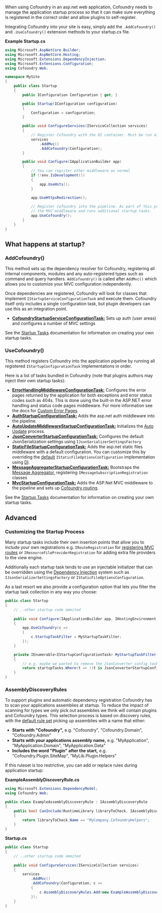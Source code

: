 ﻿When using Cofoundry in an asp.net web application, Cofoundry needs to manage the application startup process so that it can make sure everything is registered in the correct order and allow plugins to self-register.

Integrating Cofoundry into your site is easy, simply add the `.AddCofoundry()` and `.UseCofoundry()` extension methods to your startup.cs file.

**Example Startup.cs**

```csharp
using Microsoft.AspNetCore.Builder;
using Microsoft.AspNetCore.Hosting;
using Microsoft.Extensions.DependencyInjection;
using Microsoft.Extensions.Configuration;
using Cofoundry.Web;

namespace MySite 
{
    public class Startup
    {
        public IConfiguration Configuration { get; }

        public Startup(IConfiguration configuration)
        {
            Configuration = configuration;
        }

        public void ConfigureServices(IServiceCollection services)
        {
            // Register Cofoundry with the DI container. Must be run after AddMvc
            services
                .AddMvc()
                .AddCofoundry(Configuration);
        }

        public void Configure(IApplicationBuilder app)
        {
            // You can register other middleware as normal
            if (!env.IsDevelopment())
            {
                app.UseHsts();
            }

            app.UseHttpsRedirection();
        
            // Register Cofoundry into the pipeline. As part of this process it also initializes 
            // the MVC middleware and runs additional startup tasks.
            app.UseCofoundry();
        }
    } 
}
```

## What happens at startup?

### AddCofoundry()

This method sets up the dependency resolver for Cofoundry, registering all internal components, modules and any auto-registered types such as command and query handlers. `AddCofoundry()` is called after `AddMvc()` which allows you to customize your MVC configuration independently.

Once dependencies are registered, Cofoundry will look for classes that implement `IStartupServiceConfigurationTask` and execute them. Cofoundry itself only includes a single configuration task, but plugin developers can use this as an integration point.

- **[CofoundryStartupServiceConfigurationTask:](https://github.com/cofoundry-cms/cofoundry/blob/master/src/Cofoundry.Web/App_Start/StartupTasks/ServiceConfigurationTasks/CofoundryStartupServiceConfigurationTask.cs)** Sets up auth (user areas) and configures a number of MVC settings

See the [Startup Tasks](Startup-Tasks) documentation for information on creating your own startup tasks.

### UseCofoundry()

This method registers Cofoundry into the application pipeline by running all registered `IStartupConfigurationTask` implementations in order. 

Here is a list of tasks bundled in Cofoundry (note that plugins authors may inject their own startup tasks):

- **[ErrorHandlingMiddlewareConfigurationTask:](https://github.com/cofoundry-cms/cofoundry/blob/master/src/Cofoundry.Web/App_Start/StartupTasks/ErrorHandlingMiddlewareConfigurationTask.cs)** Configures the error pages returned by the application for both exceptions and error status codes such as 404s. This is done using the built-in the ASP.NET error handling and status code pages middleware. For more information see the docs for [Custom Error Pages](/content-management/custom-error-pages)
- **[AuthStartupConfigurationTask:](https://github.com/cofoundry-cms/cofoundry/blob/master/src/Cofoundry.Web/App_Start/StartupTasks/AuthStartupConfigurationTask.cs)** Adds the asp.net auth middleware into the pipeline.
- **[AutoUpdateMiddlewareStartupConfigurationTask:](https://github.com/cofoundry-cms/cofoundry/blob/master/src/Cofoundry.Web/App_Start/StartupTasks/AutoUpdateMiddlewareStartupConfigurationTask.cs)** Initializes the [Auto Update](Auto-Update) process.
- **[JsonConverterStartupConfigurationTask:](https://github.com/cofoundry-cms/cofoundry/blob/master/src/Cofoundry.Web/App_Start/StartupTasks/JsonConverterStartupConfigurationTask.cs)** Configures the default JsonSerialization settings using `IJsonSerializerSettingsFactory`
- **[StaticFileStartupConfigurationTask:](https://github.com/cofoundry-cms/cofoundry/blob/master/src/Cofoundry.Web/App_Start/StartupTasks/StaticFiles/StaticFileStartupConfigurationTask.cs)** Adds the asp.net static files middleware with a default configuration. You can customize this by overriding the [default](https://github.com/cofoundry-cms/cofoundry/blob/master/src/Cofoundry.Web/App_Start/StartupTasks/StaticFiles/DefaultStaticFileOptionsConfiguration.cs) `IStaticFileOptionsConfiguration` implementation using [DI](dependency-injection#overriding-registrations).
- **[MessageAggregatorStartupConfigurationTask:](https://github.com/cofoundry-cms/cofoundry/blob/master/src/Cofoundry.Web/App_Start/StartupTasks/MessageAggregatorStartupConfigurationTask.cs)** Bootstraps the [Message Aggregator](Message-Aggregator), registering `IMessageSubscriptionRegistration` classes
- **[MvcStartupConfigurationTask:](https://github.com/cofoundry-cms/cofoundry/blob/master/src/Cofoundry.Web/App_Start/StartupTasks/MvcStartupConfigurationTask.cs)** Adds the ASP.Net MVC middleware to the pipeline and sets up [Cofoundry routing](/content-management/routing).

See the [Startup Tasks](Startup-Tasks) documentation for information on creating your own startup tasks.

## Advanced

### Customizing the Startup Process

Many startup tasks include their own insertion points that allow you to include your own registrations e.g. `IRouteRegistration` for [registering MVC routes](/content-management/routing) or `IResourceFileProviderRegistration` for adding extra file providers to the view engine.

Additionally each startup task tends to use an injectable initializer that can be overridden using the [Dependency Injection](dependency-injection) system such as `IJsonSerializerSettingsFactory` or `IStaticFileOptionsConfiguration`.

As a last resort we also provide a configuration option that lets you filter the startup task collection in any way you choose:

```csharp
public class Startup
{
    // ..other startup code ommited
    
    public void Configure(IApplicationBuilder app, IHostingEnvironment env)
    {
        app.UseCofoundry(c =>
        {
            c.StartupTaskFilter = MyStartupTaskFilter;
        });
    }

    private IEnumerable<IStartupConfigurationTask> MyStartupTaskFilter(IEnumerable<IStartupConfigurationTask> startupTasks)
    {
        // e.g. maybe we wanted to remove the JsonConverter config task for some reason
        return startupTasks.Where(t => !(t is JsonConverterStartupConfigurationTask));
    }
}
```

### AssemblyDiscoveryRules

To support plugins and automatic dependency registration Cofoundry has to scan your applications assemblies at startup. To reduce the impact of scanning for types we only pick out assemblies we think will contain plugins and Cofoundry types. This selection process is based on discovery rules, with the [default rule set](https://github.com/cofoundry-cms/cofoundry/blob/master/src/Cofoundry.Web/App_Start/AssemblyPartsDiscovery/Rules/CofoundryAssemblyDiscoveryRule.cs) picking up assemblies with a name that either:

- **Starts with "Cofoundry",** e.g. "Cofoundry", "Cofoundry.Domain", "Cofoundry.Admin"
- **Starts with your applications assembly name,** e.g. "MyApplication", "MyApplication.Domain", "MyApplication.Data"
- **Includes the word "Plugin" after the start,** e.g. "Cofoundry.Plugin.SiteMap", "MyLib.Plugin.Helpers"

If this ruleset is too restrictive, you can add or replace rules during application startup:

**ExampleAssemblyDiscoveryRule.cs**

```csharp
using Microsoft.Extensions.DependencyModel;
using Cofoundry.Web;

public class ExampleAssemblyDiscoveryRule : IAssemblyDiscoveryRule
{
    public bool CanInclude(RuntimeLibrary libraryToCheck, IAssemblyDiscoveryRuleContext context)
    {
        return libraryToCheck.Name == "MyCompany.CofoundryHelpers";
    }
}

```

**Startup.cs**

```csharp
public class Startup
{
    // ..other startup code ommited
    
    public void ConfigureServices(IServiceCollection services)
    {
        services
            .AddMvc()
            .AddCofoundry(Configuration, c =>
            {
                c.AssemblyDiscoveryRules.Add(new ExampleAssemblyDiscoveryRule());
            });
    }
}

